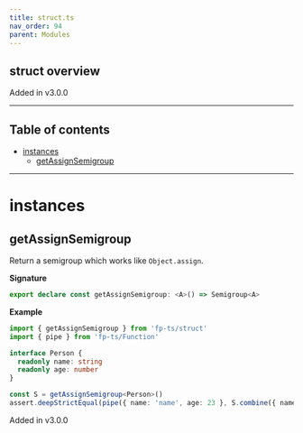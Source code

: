 ```yaml
---
title: struct.ts
nav_order: 94
parent: Modules
---
```


## struct overview

Added in v3.0.0

---

<h2 class="text-delta">Table of contents</h2>

- [instances](#instances)
  - [getAssignSemigroup](#getassignsemigroup)

---

# instances

## getAssignSemigroup

Return a semigroup which works like `Object.assign`.

**Signature**

```ts
export declare const getAssignSemigroup: <A>() => Semigroup<A>
```

**Example**

```ts
import { getAssignSemigroup } from 'fp-ts/struct'
import { pipe } from 'fp-ts/Function'

interface Person {
  readonly name: string
  readonly age: number
}

const S = getAssignSemigroup<Person>()
assert.deepStrictEqual(pipe({ name: 'name', age: 23 }, S.combine({ name: 'name', age: 24 })), { name: 'name', age: 24 })
```

Added in v3.0.0
